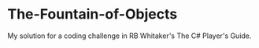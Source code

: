 # The-Fountain-of-Objects
My solution for a coding challenge in RB Whitaker's The C# Player's Guide.
